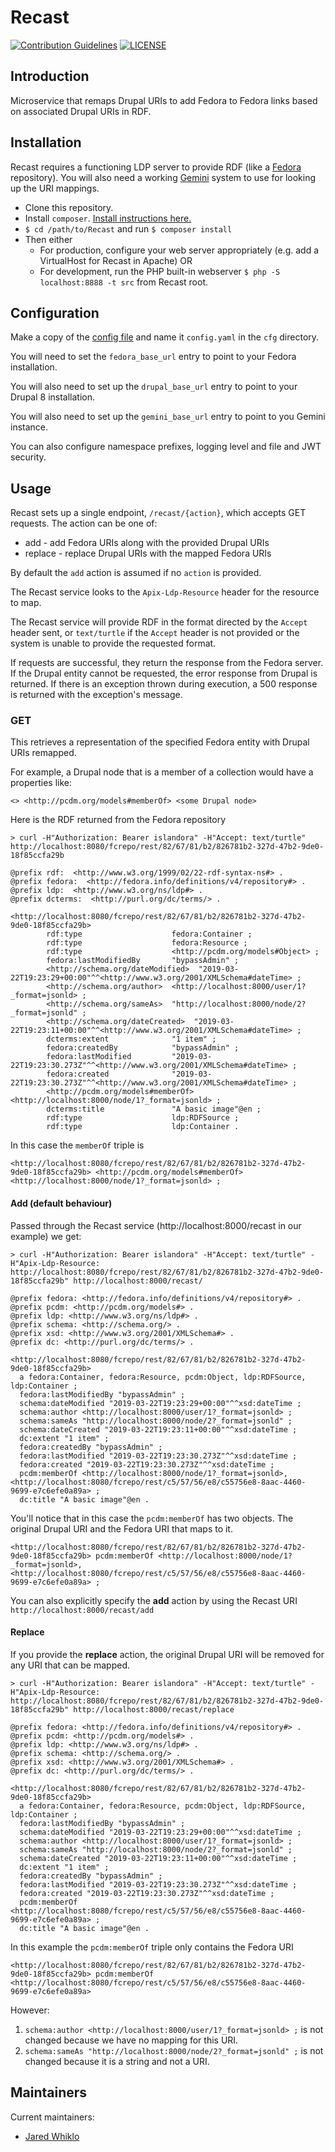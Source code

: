 # Recast
[![Contribution Guidelines][2]](./CONTRIBUTING.md)
[![LICENSE][3]](./LICENSE)

## Introduction

Microservice that remaps Drupal URIs to add Fedora to Fedora links based on associated Drupal URIs in RDF.

## Installation

Recast requires a functioning LDP server to provide RDF (like a [Fedora](http://fedorarepository.org/) repository).
You will also need a working [Gemini](../Gemini) system to use for looking up the URI mappings.

- Clone this repository.
- Install `composer`.  [Install instructions here.][4]
- `$ cd /path/to/Recast` and run `$ composer install`
- Then either
  - For production, configure your web server appropriately (e.g. add a VirtualHost for Recast in Apache) OR
  - For development, run the PHP built-in webserver `$ php -S localhost:8888 -t src` from Recast root.

## Configuration

Make a copy of the [config file](cfg/config.example.yaml) and name it `config.yaml` in the `cfg` directory.

You will need to set the `fedora_base_url` entry to point to your Fedora installation.

You will also need to set up the `drupal_base_url` entry to point to your Drupal 8 installation.

You will also need to set up the `gemini_base_url` entry to point to you Gemini instance.

You can also configure namespace prefixes, logging level and file and JWT security.

## Usage

Recast sets up a single endpoint, `/recast/{action}`, which accepts GET requests. The action can be one of:

* add - add Fedora URIs along with the provided Drupal URIs
* replace - replace Drupal URIs with the mapped Fedora URIs

By default the `add` action is assumed if no `action` is provided.

The Recast service looks to the `Apix-Ldp-Resource` header for the resource to map.

The Recast service will provide RDF in the format directed by the `Accept` header sent, or `text/turtle` if 
the `Accept` header is not provided or the system is unable to provide the requested format.

If requests are successful, they return the response from the Fedora server.  If the Drupal entity cannot be requested,
the error response from Drupal is returned.  If there is an exception thrown during execution, a 500 response is returned
with the exception's message.


### GET

This retrieves a representation of the specified Fedora entity with Drupal URIs remapped.

For example, a Drupal node that is a member of a collection would have a properties like:
```
<> <http://pcdm.org/models#memberOf> <some Drupal node>
```

Here is the RDF returned from the Fedora repository
```
> curl -H"Authorization: Bearer islandora" -H"Accept: text/turtle" http://localhost:8080/fcrepo/rest/82/67/81/b2/826781b2-327d-47b2-9de0-18f85ccfa29b

@prefix rdf:  <http://www.w3.org/1999/02/22-rdf-syntax-ns#> .
@prefix fedora:  <http://fedora.info/definitions/v4/repository#> .
@prefix ldp:  <http://www.w3.org/ns/ldp#> .
@prefix dcterms:  <http://purl.org/dc/terms/> .

<http://localhost:8080/fcrepo/rest/82/67/81/b2/826781b2-327d-47b2-9de0-18f85ccfa29b>
        rdf:type                    fedora:Container ;
        rdf:type                    fedora:Resource ;
        rdf:type                    <http://pcdm.org/models#Object> ;
        fedora:lastModifiedBy       "bypassAdmin" ;
        <http://schema.org/dateModified>  "2019-03-22T19:23:29+00:00"^^<http://www.w3.org/2001/XMLSchema#dateTime> ;
        <http://schema.org/author>  <http://localhost:8000/user/1?_format=jsonld> ;
        <http://schema.org/sameAs>  "http://localhost:8000/node/2?_format=jsonld" ;
        <http://schema.org/dateCreated>  "2019-03-22T19:23:11+00:00"^^<http://www.w3.org/2001/XMLSchema#dateTime> ;
        dcterms:extent              "1 item" ;
        fedora:createdBy            "bypassAdmin" ;
        fedora:lastModified         "2019-03-22T19:23:30.273Z"^^<http://www.w3.org/2001/XMLSchema#dateTime> ;
        fedora:created              "2019-03-22T19:23:30.273Z"^^<http://www.w3.org/2001/XMLSchema#dateTime> ;
        <http://pcdm.org/models#memberOf>  <http://localhost:8000/node/1?_format=jsonld> ;
        dcterms:title               "A basic image"@en ;
        rdf:type                    ldp:RDFSource ;
        rdf:type                    ldp:Container .
```

In this case the `memberOf` triple is

```
<http://localhost:8080/fcrepo/rest/82/67/81/b2/826781b2-327d-47b2-9de0-18f85ccfa29b> <http://pcdm.org/models#memberOf>  <http://localhost:8000/node/1?_format=jsonld> ;
```

#### Add (default behaviour)

Passed through the Recast service (http://localhost:8000/recast in our example) we get:

```
> curl -H"Authorization: Bearer islandora" -H"Accept: text/turtle" -H"Apix-Ldp-Resource: http://localhost:8080/fcrepo/rest/82/67/81/b2/826781b2-327d-47b2-9de0-18f85ccfa29b" http://localhost:8000/recast/

@prefix fedora: <http://fedora.info/definitions/v4/repository#> .
@prefix pcdm: <http://pcdm.org/models#> .
@prefix ldp: <http://www.w3.org/ns/ldp#> .
@prefix schema: <http://schema.org/> .
@prefix xsd: <http://www.w3.org/2001/XMLSchema#> .
@prefix dc: <http://purl.org/dc/terms/> .

<http://localhost:8080/fcrepo/rest/82/67/81/b2/826781b2-327d-47b2-9de0-18f85ccfa29b>
  a fedora:Container, fedora:Resource, pcdm:Object, ldp:RDFSource, ldp:Container ;
  fedora:lastModifiedBy "bypassAdmin" ;
  schema:dateModified "2019-03-22T19:23:29+00:00"^^xsd:dateTime ;
  schema:author <http://localhost:8000/user/1?_format=jsonld> ;
  schema:sameAs "http://localhost:8000/node/2?_format=jsonld" ;
  schema:dateCreated "2019-03-22T19:23:11+00:00"^^xsd:dateTime ;
  dc:extent "1 item" ;
  fedora:createdBy "bypassAdmin" ;
  fedora:lastModified "2019-03-22T19:23:30.273Z"^^xsd:dateTime ;
  fedora:created "2019-03-22T19:23:30.273Z"^^xsd:dateTime ;
  pcdm:memberOf <http://localhost:8000/node/1?_format=jsonld>, <http://localhost:8080/fcrepo/rest/c5/57/56/e8/c55756e8-8aac-4460-9699-e7c6efe0a89a> ;
  dc:title "A basic image"@en .
```

You'll notice that in this case the `pcdm:memberOf` has two objects. The original Drupal URI and the Fedora URI that maps to it.

```
<http://localhost:8080/fcrepo/rest/82/67/81/b2/826781b2-327d-47b2-9de0-18f85ccfa29b> pcdm:memberOf <http://localhost:8000/node/1?_format=jsonld>, <http://localhost:8080/fcrepo/rest/c5/57/56/e8/c55756e8-8aac-4460-9699-e7c6efe0a89a> ;
```

You can also explicitly specify the **add** action by using the Recast URI `http://localhost:8000/recast/add`

#### Replace

If you provide the **replace** action, the original Drupal URI will be removed for any URI that can be mapped. 

```
> curl -H"Authorization: Bearer islandora" -H"Accept: text/turtle" -H"Apix-Ldp-Resource: http://localhost:8080/fcrepo/rest/82/67/81/b2/826781b2-327d-47b2-9de0-18f85ccfa29b" http://localhost:8000/recast/replace

@prefix fedora: <http://fedora.info/definitions/v4/repository#> .
@prefix pcdm: <http://pcdm.org/models#> .
@prefix ldp: <http://www.w3.org/ns/ldp#> .
@prefix schema: <http://schema.org/> .
@prefix xsd: <http://www.w3.org/2001/XMLSchema#> .
@prefix dc: <http://purl.org/dc/terms/> .

<http://localhost:8080/fcrepo/rest/82/67/81/b2/826781b2-327d-47b2-9de0-18f85ccfa29b>
  a fedora:Container, fedora:Resource, pcdm:Object, ldp:RDFSource, ldp:Container ;
  fedora:lastModifiedBy "bypassAdmin" ;
  schema:dateModified "2019-03-22T19:23:29+00:00"^^xsd:dateTime ;
  schema:author <http://localhost:8000/user/1?_format=jsonld> ;
  schema:sameAs "http://localhost:8000/node/2?_format=jsonld" ;
  schema:dateCreated "2019-03-22T19:23:11+00:00"^^xsd:dateTime ;
  dc:extent "1 item" ;
  fedora:createdBy "bypassAdmin" ;
  fedora:lastModified "2019-03-22T19:23:30.273Z"^^xsd:dateTime ;
  fedora:created "2019-03-22T19:23:30.273Z"^^xsd:dateTime ;
  pcdm:memberOf <http://localhost:8080/fcrepo/rest/c5/57/56/e8/c55756e8-8aac-4460-9699-e7c6efe0a89a> ;
  dc:title "A basic image"@en .
```

In this example the `pcdm:memberOf` triple only contains the Fedora URI

```
<http://localhost:8080/fcrepo/rest/82/67/81/b2/826781b2-327d-47b2-9de0-18f85ccfa29b> pcdm:memberOf <http://localhost:8080/fcrepo/rest/c5/57/56/e8/c55756e8-8aac-4460-9699-e7c6efe0a89a>
```

However:

1. `schema:author <http://localhost:8000/user/1?_format=jsonld> ;` is not changed because we have no mapping for this URI.
1. `schema:sameAs "http://localhost:8000/node/2?_format=jsonld" ;` is not changed because it is a string and not a URI.

## Maintainers

Current maintainers:

* [Jared Whiklo](https://github.com/whikloj)

[2]: http://img.shields.io/badge/CONTRIBUTING-Guidelines-blue.svg
[3]: https://img.shields.io/badge/license-MIT-blue.svg?style=flat-square
[4]: https://getcomposer.org/download/
